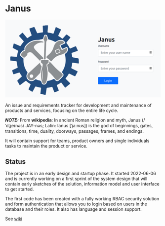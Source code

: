 # Janus

![Janus login page](/documentation/login.png)

An issue and requirements tracker for development and maintenance of products and services, focusing on the entire life cycle.

**_NOTE:_** From **wikipedia**: In ancient Roman religion and myth, Janus (/ˈdʒeɪnəs/ JAY-nəs; Latin: Ianus [ˈi̯aːnʊs]) is the god of beginnings, gates, transitions, time, duality, doorways, passages, frames, and endings.

It will contain support for teams, product owners and single individuals tasks to maintain the product or service.

## Status
The project is in an early design and startup phase. It started 2022-06-06 and is currently working on a first sprint of the system design that will contain early sketches of the solution, information model and user interface to get started.

The first code has been created with a fully working RBAC security solution and form authentication that allows you to login based on users in the database and their roles. It also has language and session support.

See [wiki](https://github.com/dnulnets/janus/wiki/)

